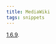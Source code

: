 ```yaml
---
title: MediaWiki
tags: snippets
---
```


[1.6.9](http://wincent.dev/wiki/Upgrading_from_MediaWiki_1.6.8_to_1.6.9_using_Subversion).
